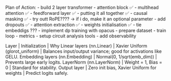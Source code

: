 Plan of Action:
    - build 2 layer transformer
        - attention block ✅
        - multihead attention ✅
        - feedforward layer ✅
        - putting it all together ✅
        - causal masking ✅
        - try outt RoPE???? -> if i do, make it an optional parameter
        - add dropouts ✅
        - attention extraction ✅
        - weights initialisation ✅
        - tie embeddigs ???
    - implement dp training with opacus
        - prepare dataset
        - train loop
        - metrics
    - setup circuit analysis tools
    - add observability

Layer | Initialization | Why
Linear layers (nn.Linear) | Xavier Uniform (glorot_uniform) | Balances input/output variance; good for activations like GELU.
Embedding layers (nn.Embedding) | Normal(0, 1/sqrt(emb_dim)) | Prevents large early logits.
LayerNorm (nn.LayerNorm) | Weight = 1, Bias = 0 | Standard for stability.
Output layer | Zero init bias, Xavier Uniform for weights | Predict logits safely.